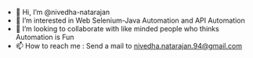 - 👋 Hi, I’m @nivedha-natarajan
- 👀 I’m interested in Web Selenium-Java Automation and API Automation
- 💞️ I’m looking to collaborate with like minded people who thinks Automation is Fun
- 📫 How to reach me : Send a mail to nivedha.natarajan.94@gmail.com

<!---
nivedha-natarajan/nivedha-natarajan is a ✨ special ✨ repository because its `README.md` (this file) appears on your GitHub profile.
You can click the Preview link to take a look at your changes.

- 🌱 I’m currently learning 
--->
